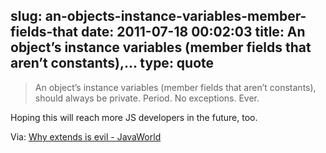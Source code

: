 slug: an-objects-instance-variables-member-fields-that
date: 2011-07-18 00:02:03
title: An object’s instance variables (member fields that aren’t constants),...
type: quote
---

> An object’s instance variables (member fields that aren’t constants), should always be private. Period. No exceptions. Ever.

Hoping this will reach more JS developers in the future, too.

 Via: [Why extends is evil - JavaWorld](http://www.javaworld.com/javaworld/jw-08-2003/jw-0801-toolbox.html?page=2)
